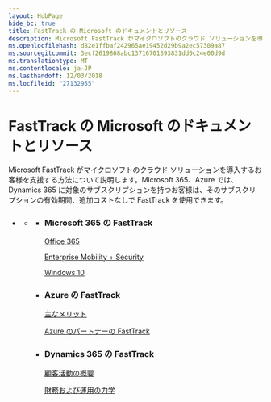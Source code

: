 ```yaml
---
layout: HubPage
hide_bc: true
title: FastTrack の Microsoft のドキュメントとリソース
description: Microsoft FastTrack がマイクロソフトのクラウド ソリューションを導入するお客様を支援する方法について説明します。Microsoft 365、Azure では、Dynamics 365 に対象のサブスクリプションを持つお客様は、そのサブスクリプションの有効期間、追加コストなしで FastTrack を使用できます。
ms.openlocfilehash: d82e1ffbaf242965ae19452d29b9a2ec57309a87
ms.sourcegitcommit: 3ecf2619868abc13716701393831dd0c24e00d9d
ms.translationtype: MT
ms.contentlocale: ja-JP
ms.lasthandoff: 12/03/2018
ms.locfileid: "27132955"
---
```

<div id="main" class="v2">
    <div class="container">
        <h1>FastTrack の Microsoft のドキュメントとリソース</h1>
        <p>Microsoft FastTrack がマイクロソフトのクラウド ソリューションを導入するお客様を支援する方法について説明します。Microsoft 365、Azure では、Dynamics 365 に対象のサブスクリプションを持つお客様は、そのサブスクリプションの有効期間、追加コストなしで FastTrack を使用できます。</p>
        <p></p>
        <ul class="pivots">
            <li>
                <a href="#home"></a>
                <ul id="home">
                    <li>
                        <a href="#home-all"></a>
                        <ul id="home-all" class="cardsZ">
                            <li>
                                <div class="cardSize">
                                    <div class="cardPadding">
                                        <div class="card">
                                                <div class="cardText">
                                                <h3>Microsoft 365 の FastTrack</h3>
                                                <p><a href="https://docs.microsoft.com/fasttrack/O365-fasttrack-benefit-for-office-365">Office 365</a></p>
                                                <p><a href="https://docs.microsoft.com/enterprise-mobility-security/Solutions/enterprise-mobility-fasttrack-program">Enterprise Mobility + Security</a></p>
                                                <p><a href="https://docs.microsoft.com/fasttrack/win-10-fasttrack-benefit-for-windows-10">Windows 10</a></p>
                                            </div>
                                        </div>
                                    </div>
                                </div>
                            </li>
                            <li>
                                <div class="cardSize">
                                    <div class="cardPadding">
                                        <div class="card">
                                            <div class="cardText">
                                                <h3>Azure の FastTrack</h3>
                                                <p><a href="https://azure.microsoft.com/programs/azure-fasttrack/?v=18.03">主なメリット</a></p>
                                                <p><a href="https://azure.microsoft.com/programs/azure-fasttrack/partners/">Azure のパートナーの FastTrack</a></p>
                                            </div>
                                        </div>
                                    </div>
                                </div>
                            </li>
                            <li>
                                <div class="cardSize">
                                    <div class="cardPadding">
                                        <div class="card">
                                            <div class="cardText">
                                                <h3>Dynamics 365 の FastTrack</h3>
                                                <p><a href="https://docs.microsoft.com/dynamics365/get-started/fasttrack/customer-engagement/microsoft-fasttrack-dynamics-365">顧客活動の概要</a></p>
                                                <p><a href="https://docs.microsoft.com/dynamics365/unified-operations/fin-and-ops/get-started/fasttrack-dynamics-365-overview">財務および運用の力学</a></p>
                                            </div>
                                        </div>
                                    </div>
                                </div>
                            </li>
                        </ul>
                    </li>
                </ul>
            </li>
        </ul>
    </div>
</div>